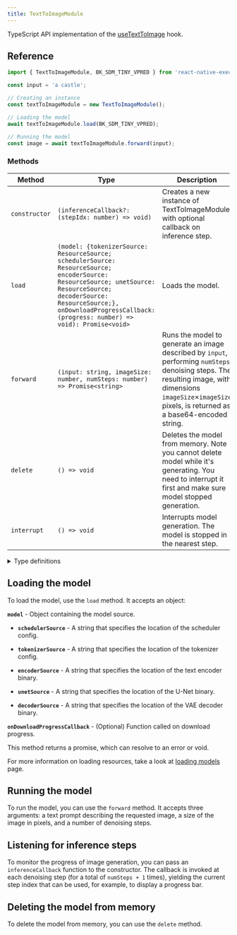 ```yaml
---
title: TextToImageModule
---
```


TypeScript API implementation of the [useTextToImage](../../02-hooks/02-computer-vision/useTextToImage.md) hook.

## Reference

```typescript
import { TextToImageModule, BK_SDM_TINY_VPRED } from 'react-native-executorch';

const input = 'a castle';

// Creating an instance
const textToImageModule = new TextToImageModule();

// Loading the model
await textToImageModule.load(BK_SDM_TINY_VPRED);

// Running the model
const image = await textToImageModule.forward(input);
```

### Methods

| Method        | Type                                                                                                                                                                                                                                            | Description                                                                                                                                                                                                   |
| ------------- | ----------------------------------------------------------------------------------------------------------------------------------------------------------------------------------------------------------------------------------------------- | ------------------------------------------------------------------------------------------------------------------------------------------------------------------------------------------------------------- |
| `constructor` | `(inferenceCallback?: (stepIdx: number) => void)`                                                                                                                                                                                               | Creates a new instance of TextToImageModule with optional callback on inference step.                                                                                                                         |
| `load`        | `(model: {tokenizerSource: ResourceSource; schedulerSource: ResourceSource; encoderSource: ResourceSource; unetSource: ResourceSource; decoderSource: ResourceSource;}, onDownloadProgressCallback: (progress: number) => void): Promise<void>` | Loads the model.                                                                                                                                                                                              |
| `forward`     | `(input: string, imageSize: number, numSteps: number) => Promise<string>`                                                                                                                                                                       | Runs the model to generate an image described by `input`, performing `numSteps` denoising steps. The resulting image, with dimensions `imageSize`×`imageSize` pixels, is returned as a base64-encoded string. |
| `delete`      | `() => void`                                                                                                                                                                                                                                    | Deletes the model from memory. Note you cannot delete model while it's generating. You need to interrupt it first and make sure model stopped generation.                                                     |
| `interrupt`   | `() => void`                                                                                                                                                                                                                                    | Interrupts model generation. The model is stopped in the nearest step.                                                                                                                                        |

<details>
<summary>Type definitions</summary>

```typescript
type ResourceSource = string | number | object;
```

</details>

## Loading the model

To load the model, use the `load` method. It accepts an object:

**`model`** - Object containing the model source.

- **`schedulerSource`** - A string that specifies the location of the scheduler config.

- **`tokenizerSource`** - A string that specifies the location of the tokenizer config.

- **`encoderSource`** - A string that specifies the location of the text encoder binary.

- **`unetSource`** - A string that specifies the location of the U-Net binary.

- **`decoderSource`** - A string that specifies the location of the VAE decoder binary.

**`onDownloadProgressCallback`** - (Optional) Function called on download progress.

This method returns a promise, which can resolve to an error or void.

For more information on loading resources, take a look at [loading models](../../01-fundamentals/02-loading-models.md) page.

## Running the model

To run the model, you can use the `forward` method. It accepts three arguments: a text prompt describing the requested image, a size of the image in pixels, and a number of denoising steps.

## Listening for inference steps

To monitor the progress of image generation, you can pass an `inferenceCallback` function to the constructor. The callback is invoked at each denoising step (for a total of `numSteps + 1` times), yielding the current step index that can be used, for example, to display a progress bar.

## Deleting the model from memory

To delete the model from memory, you can use the `delete` method.

